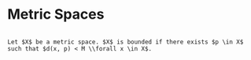 # Metric Spaces

````{prf:definition}

Let $X$ be a metric space. $X$ is bounded if there exists $p \in X$ such that $d(x, p) < M \\forall x \in X$.

````

